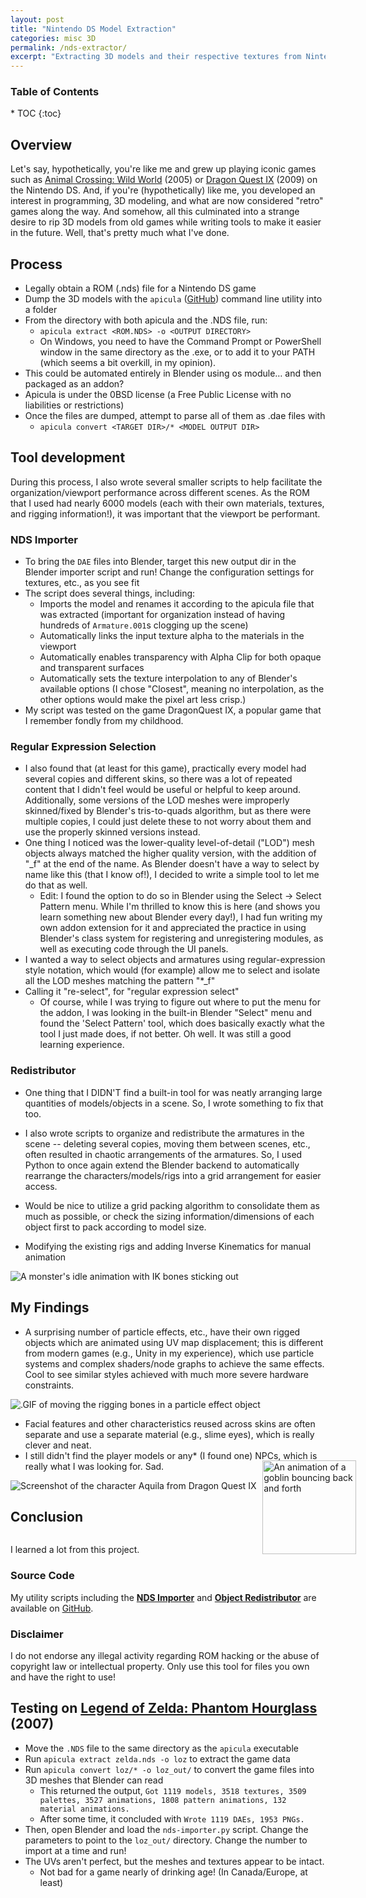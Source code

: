 ```yaml
---
layout: post
title: "Nintendo DS Model Extraction"
categories: misc 3D
permalink: /nds-extractor/
excerpt: "Extracting 3D models and their respective textures from Nintendo DS game files."
---
```


<h3>Table of Contents </h3>
* TOC
{:toc}

<!-- Summary -->
<!-- Wrote a script to extend the functionality of apicula, a popular Nintendo DS ROM-hacking tool, in converting and importing the models into Blender. -->

## Overview  

Let's say, hypothetically, you're like me and grew up playing iconic games such as [Animal Crossing: Wild World](https://animalcrossing.fandom.com/wiki/Animal_Crossing:_Wild_World) (2005) or [Dragon Quest IX](https://dragonquest.fandom.com/wiki/Dragon_Quest_IX) (2009) on the Nintendo DS. 
And, if you're (hypothetically) like me, you developed an interest in programming, 3D modeling, and what are now considered "retro" games along the way. 
And somehow, all this culminated into a strange desire to rip 3D models from old games while writing tools to make it easier in the future. 
Well, that's pretty much what I've done.  

## Process

* Legally obtain a ROM (.nds) file for a Nintendo DS game
* Dump the 3D models with the `apicula` ([GitHub](https://github.com/scurest/apicula)) command line utility into a folder
* From the directory with both apicula and the .NDS file, run:
  * `apicula extract <ROM.NDS> -o <OUTPUT DIRECTORY>`
  * On Windows, you need to have the Command Prompt or PowerShell window in the same directory as the .exe, or to add it to your PATH (which seems a bit overkill, in my opinion).
* This could be automated entirely in Blender using os module… and then packaged as an addon? 
* Apicula is under the 0BSD license (a Free Public License with no liabilities or restrictions)
* Once the files are dumped, attempt to parse all of them as .dae files with 
  * `apicula convert <TARGET DIR>/* <MODEL OUTPUT DIR>`

## Tool development

During this process, I also wrote several smaller scripts to help facilitate the organization/viewport performance across different scenes. As the ROM that I used had nearly 6000 models (each with their own materials, textures, and rigging information!), it was important that the viewport be performant.

### NDS Importer

* To bring the `DAE` files into Blender, target this new output dir in the Blender importer script and run! Change the configuration settings for textures, etc., as you see fit
* The script does several things, including:
  * Imports the model and renames it according to the apicula file that was extracted (important for organization instead of having hundreds of `Armature.001`s clogging up the scene)
  * Automatically links the input texture alpha to the materials in the viewport
  * Automatically enables transparency with Alpha Clip for both opaque and transparent surfaces
  * Automatically sets the texture interpolation to any of Blender's available options (I chose "Closest", meaning no interpolation, as the other options would make the pixel art less crisp.)
* My script was tested on the game DragonQuest IX, a popular game that I remember fondly from my childhood.

### Regular Expression Selection

* I also found that (at least for this game), practically every model had several copies and different skins, so there was a lot of repeated content that I didn't feel would be useful or helpful to keep around. Additionally, some versions of the LOD meshes were improperly skinned/fixed by Blender's tris-to-quads algorithm, but as there were multiple copies, I could just delete these to not worry about them and use the properly skinned versions instead.
* One thing I noticed was the lower-quality level-of-detail ("LOD") mesh objects always matched the higher quality version, with the addition of "_f" at the end of the name. As Blender doesn't have a way to select by name like this (that I know of!), I decided to write a simple tool to let me do that as well.
	* Edit: I found the option to do so in Blender using the Select -> Select Pattern menu. While I'm thrilled to know this is here (and shows you learn something new about Blender every day!), I had fun writing my own addon extension for it and appreciated the practice in using Blender's class system for registering and unregistering modules, as well as executing code through the UI panels.
* I wanted a way to select objects and armatures using regular-expression style notation, which would (for example) allow me to select and isolate all the LOD meshes matching the pattern "*_f"
* Calling it "re-select", for "regular expression select"
  * Of course, while I was trying to figure out where to put the menu for the addon, I was looking in the built-in Blender "Select" menu and found the 'Select Pattern' tool, which does basically exactly what the tool I just made does, if not better. Oh well. It was still a good learning experience.

### Redistributor

* One thing that I DIDN'T find a built-in tool for was neatly arranging large quantities of models/objects in a scene. So, I wrote something to fix that too.  
* I also wrote scripts to organize and redistribute the armatures in the scene -- deleting several copies, moving them between scenes, etc., often resulted in chaotic arrangements of the armatures. So, I used Python to once again extend the Blender backend to automatically rearrange the characters/models/rigs into a grid arrangement for easier access.
* Would be nice to utilize a grid packing algorithm to consolidate them as much as possible, or check the sizing information/dimensions of each object first to pack according to model size.

* Modifying the existing rigs and adding Inverse Kinematics for manual animation

![A monster's idle animation with IK bones sticking out](/assets/blog/nds-extractor/demon-ik.gif)
		
## My Findings  

* A surprising number of particle effects, etc., have their own rigged objects which are animated using UV map displacement; this is different from modern games (e.g., Unity in my experience), which use particle systems and complex shaders/node graphs to achieve the same effects. Cool to see similar styles achieved with much more severe hardware constraints.

![.GIF of moving the rigging bones in a particle effect object](/assets/blog/nds-extractor/particle-rig.gif)

* Facial features and other characteristics reused across skins are often separate and use a separate material (e.g., slime eyes), which is really clever and neat.
* I still didn't find the player models or any* (I found one) NPCs, which is really what I was looking for. Sad.

![Screenshot of the character Aquila from Dragon Quest IX](/assets/blog/nds-extractor/aquila.png)

## Conclusion  
<!-- <h2 style="display: inline;"> -->
<!-- Conclusion -->
<img src="/assets/blog/nds-extractor/small-goblin.gif" width="150px" alt="An animation of a goblin bouncing back and forth" style="margin-top: -120px; margin-left: 80%; margin-bottom: -60px;" />  
<!-- </h2> -->

<!-- ![An animation of a goblin bouncing back and forth.](/assets/blog/nds-extractor/small-goblin.gif) -->

I learned a lot from this project.

### Source Code

My utility scripts including the [**NDS Importer**](https://github.com/j-red/blender-addons/tree/main/nds-importer/) and [**Object Redistributor**](https://github.com/j-red/blender-addons/tree/main/redistributor) are available on [GitHub](https://github.com/j-red/blender-addons/).

### Disclaimer  

I do not endorse any illegal activity regarding ROM hacking or the abuse of copyright law or intellectual property. Only use this tool for files you own and have the right to use!  


## Testing on [Legend of Zelda: Phantom Hourglass](https://zelda.fandom.com/wiki/The_Legend_of_Zelda:_Phantom_Hourglass) (2007)

* Move the `.NDS` file to the same directory as the `apicula` executable
* Run `apicula extract zelda.nds -o loz` to extract the game data
* Run `apicula convert loz/* -o loz_out/` to convert the game files into 3D meshes that Blender can read
  * This returned the output, `Got 1119 models, 3518 textures, 3509 palettes, 3527 animations, 1808 pattern animations, 132 material animations.`
  * After some time, it concluded with `Wrote 1119 DAEs, 1953 PNGs.`
* Then, open Blender and load the `nds-importer.py` script. Change the parameters to point to the `loz_out/` directory. Change the number to import at a time and run!
* The UVs aren't perfect, but the meshes and textures appear to be intact. 
  * Not bad for a game nearly of drinking age! (In Canada/Europe, at least)
